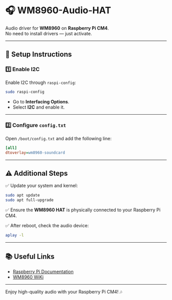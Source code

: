
# 🎧 WM8960-Audio-HAT
Audio driver for **WM8960** on **Raspberry Pi CM4**.  
No need to install drivers — just activate.

---

## 🔧 Setup Instructions

### 1️⃣ Enable I2C
Enable I2C through `raspi-config`:
```bash
sudo raspi-config
```
- Go to **Interfacing Options**.
- Select **I2C** and enable it.

---

### 2️⃣ Configure `config.txt`
Open `/boot/config.txt` and add the following line:
```ini
[all]
dtoverlay=wm8960-soundcard
```

---

## ⚠️ Additional Steps
✅ Update your system and kernel:
```bash
sudo apt update
sudo apt full-upgrade
```

✅ Ensure the **WM8960 HAT** is physically connected to your Raspberry Pi CM4.

✅ After reboot, check the audio device:
```bash
aplay -l
```

---

## 📚 Useful Links
- [Raspberry Pi Documentation](https://www.raspberrypi.com/documentation/computers/raspberry-pi.html)
- [WM8960 WiKi](https://www.waveshare.com/wiki/WM8960_Audio_HAT)

---

Enjoy high-quality audio with your Raspberry Pi CM4! 🎶
